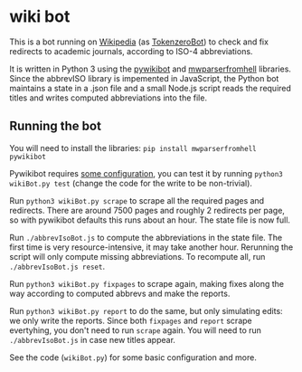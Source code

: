 # wiki bot
This is a bot running on [Wikipedia](https://en.wikipedia.org) (as [TokenzeroBot](https://en.wikipedia.org/wiki/User:TokenzeroBot)) to check and fix redirects to academic journals, according to ISO-4 abbreviations.

It is written in Python 3 using the [pywikibot](https://github.com/wikimedia/pywikibot) and [mwparserfromhell](https://github.com/earwig/mwparserfromhell) libraries.
Since the abbrevISO library is impemented in JavaScript, the Python bot maintains a state in a .json file and a small Node.js script reads the required titles and writes computed abbreviations into the file.

## Running the bot
You will need to install the libraries: `pip install mwparserfromhell pywikibot`

Pywikibot requires [some configuration](https://github.com/wikimedia/pywikibot), you can test it by running `python3 wikiBot.py test` (change the code for the write to be non-trivial).

Run `python3 wikiBot.py scrape` to scrape all the required pages and redirects. There are around 7500 pages and roughly 2 redirects per page, so with pywikibot defaults this runs about an hour.
The state file is now full.

Run `./abbrevIsoBot.js` to compute the abbreviations in the state file. The first time is very resource-intensive, it may take another hour. Rerunning the script will only compute missing abbreviations. To recompute all, run `./abbrevIsoBot.js reset`.

Run `python3 wikiBot.py fixpages` to scrape again, making fixes along the way according to computed abbrevs and make the reports.

Run `python3 wikiBot.py report` to do the same, but only simulating edits: we only write the reports.
Since both `fixpages` and `report` scrape evertyhing, you don't need to run `scrape` again. You will need to run `./abbrevIsoBot.js` in case new titles appear.

See the code (`wikiBot.py`) for some basic configuration and more.
